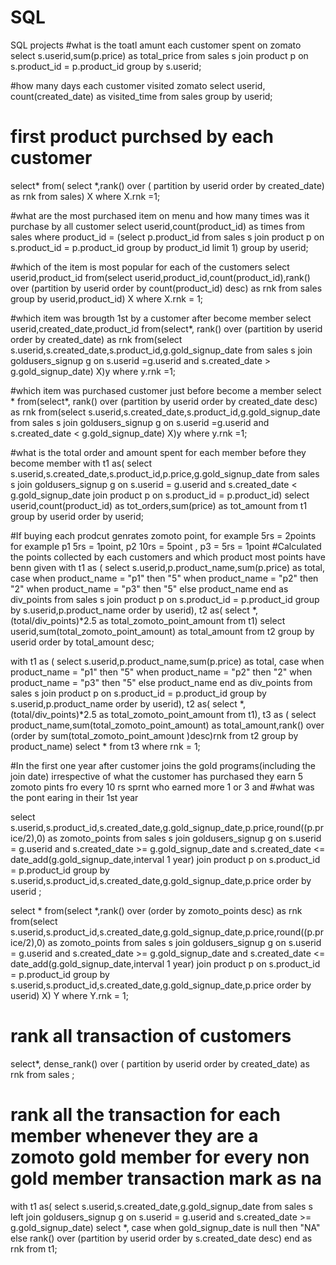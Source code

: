 # SQL
SQL projects
#what is the toatl amunt each customer spent on zomato
select s.userid,sum(p.price) as total_price
from sales s join product p
on s.product_id = p.product_id
group by s.userid;

#how many days each customer visited zomato
select userid, count(created_date) as visited_time
from sales
group by userid;

# first product purchsed by each customer
select* from(
select *,rank() over ( partition by userid order by created_date) as rnk
from sales) X
where X.rnk =1;

#what are the most purchased item on menu and how many times was it purchase  by all customer
select userid,count(product_id) as times
from sales
where product_id =
(select 
p.product_id
from sales s join product p
on s.product_id = p.product_id
group by product_id
limit 1)
group by userid;

#which of the item is most popular for each of the customers
select userid,product_id
from(select userid,product_id,count(product_id),rank() over (partition by userid order by count(product_id) desc) as rnk
from sales
group by userid,product_id) X
where X.rnk = 1;

#which item was brougth 1st by a customer after become member
select userid,created_date,product_id from(select*, rank() over (partition by userid order by created_date) as rnk
from(select s.userid,s.created_date,s.product_id,g.gold_signup_date
from sales s
join goldusers_signup g on s.userid =g.userid and s.created_date > g.gold_signup_date) X)y
where y.rnk =1;

#which item was purchased customer just before become a member
select * from(select*, rank() over (partition by userid order by created_date desc) as rnk
from(select s.userid,s.created_date,s.product_id,g.gold_signup_date
from sales s
join goldusers_signup g on s.userid =g.userid and s.created_date < g.gold_signup_date) X)y
where y.rnk =1;

#what is the total order and amount spent for  each member before they become member
with t1 as(
select s.userid,s.created_date,s.product_id,p.price,g.gold_signup_date
from sales s 
join goldusers_signup g on s.userid = g.userid and s.created_date < g.gold_signup_date
join product p  on s.product_id = p.product_id)
select userid,count(product_id) as tot_orders,sum(price) as tot_amount
from t1
group by userid
order by userid;

#If buying each prodcut genrates zomoto point,  for example 5rs = 2points for example p1 5rs = 1point, p2 10rs = 5point , p3 = 5rs = 1point
#Calculated the points collected by each customers and which product most points have benn given
with t1 as (
select s.userid,p.product_name,sum(p.price) as total,
case when product_name = "p1" then "5"
	when product_name = "p2" then "2"
    when product_name = "p3" then "5"
    else product_name
    end as div_points
from sales s
join product p on s.product_id = p.product_id
group by s.userid,p.product_name
order by userid),
t2 as(
select *,(total/div_points)*2.5 as total_zomoto_point_amount
from t1)
select userid,sum(total_zomoto_point_amount) as total_amount
from t2
group by userid
order by total_amount desc;

with t1 as (
select s.userid,p.product_name,sum(p.price) as total,
case when product_name = "p1" then "5"
	when product_name = "p2" then "2"
    when product_name = "p3" then "5"
    else product_name
    end as div_points
from sales s
join product p on s.product_id = p.product_id
group by s.userid,p.product_name
order by userid),
t2 as(
select *,(total/div_points)*2.5 as total_zomoto_point_amount
from t1),
t3 as (
select product_name,sum(total_zomoto_point_amount) as total_amount,rank() over (order by sum(total_zomoto_point_amount )desc)rnk
from t2
group by product_name)
select *
from t3 
where rnk = 1; 

#In the first one year after customer joins the gold programs(including the join date) irrespective of what the customer has purchased they earn 5 zomoto pints fro every 10 rs sprnt who earned more 1 or 3 and
#what was the pont earing in their 1st year

select s.userid,s.product_id,s.created_date,g.gold_signup_date,p.price,round((p.price/2),0) as zomoto_points 
from sales s
join goldusers_signup g on s.userid = g.userid and s.created_date >= g.gold_signup_date and s.created_date <= date_add(g.gold_signup_date,interval 1 year)
join product p on s.product_id = p.product_id
group by s.userid,s.product_id,s.created_date,g.gold_signup_date,p.price
order by userid ;

select *
from(select *,rank() over (order by  zomoto_points desc) as rnk
from(select s.userid,s.product_id,s.created_date,g.gold_signup_date,p.price,round((p.price/2),0) as zomoto_points 
from sales s
join goldusers_signup g on s.userid = g.userid and s.created_date >= g.gold_signup_date and s.created_date <= date_add(g.gold_signup_date,interval 1 year)
join product p on s.product_id = p.product_id
group by s.userid,s.product_id,s.created_date,g.gold_signup_date,p.price
order by userid) X) Y
where Y.rnk = 1;

# rank all transaction of customers
select*, dense_rank() over ( partition by userid order by created_date) as rnk
from sales ;

# rank all the transaction for each member whenever they are a zomoto gold member for every non gold member transaction mark as na

with t1 as(
select s.userid,s.created_date,g.gold_signup_date
from sales s
left join goldusers_signup g on s.userid = g.userid and s.created_date >= g.gold_signup_date)
select *, case when gold_signup_date is null then "NA" else rank() over (partition by userid order by s.created_date desc) end as rnk 
from t1;
